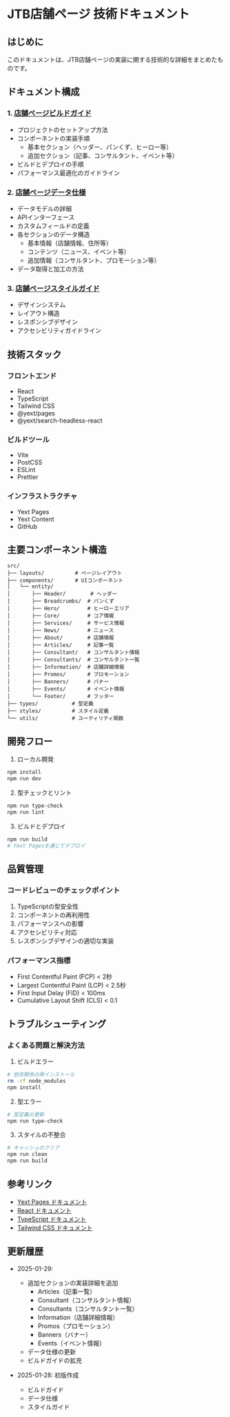 # JTB店舗ページ 技術ドキュメント

## はじめに
このドキュメントは、JTB店舗ページの実装に関する技術的な詳細をまとめたものです。

## ドキュメント構成

### 1. [店舗ページビルドガイド](店舗ページビルドガイド.md)
- プロジェクトのセットアップ方法
- コンポーネントの実装手順
  - 基本セクション（ヘッダー、パンくず、ヒーロー等）
  - 追加セクション（記事、コンサルタント、イベント等）
- ビルドとデプロイの手順
- パフォーマンス最適化のガイドライン

### 2. [店舗ページデータ仕様](店舗ページデータ仕様.md)
- データモデルの詳細
- APIインターフェース
- カスタムフィールドの定義
- 各セクションのデータ構造
  - 基本情報（店舗情報、住所等）
  - コンテンツ（ニュース、イベント等）
  - 追加情報（コンサルタント、プロモーション等）
- データ取得と加工の方法

### 3. [店舗ページスタイルガイド](店舗ページスタイルガイド.md)
- デザインシステム
- レイアウト構造
- レスポンシブデザイン
- アクセシビリティガイドライン

## 技術スタック

### フロントエンド
- React
- TypeScript
- Tailwind CSS
- @yext/pages
- @yext/search-headless-react

### ビルドツール
- Vite
- PostCSS
- ESLint
- Prettier

### インフラストラクチャ
- Yext Pages
- Yext Content
- GitHub

## 主要コンポーネント構造

```
src/
├── layouts/          # ページレイアウト
├── components/       # UIコンポーネント
│   └── entity/
│       ├── Header/        # ヘッダー
│       ├── Breadcrumbs/  # パンくず
│       ├── Hero/         # ヒーローエリア
│       ├── Core/         # コア情報
│       ├── Services/     # サービス情報
│       ├── News/         # ニュース
│       ├── About/        # 店舗情報
│       ├── Articles/     # 記事一覧
│       ├── Consultant/   # コンサルタント情報
│       ├── Consultants/  # コンサルタント一覧
│       ├── Information/  # 店舗詳細情報
│       ├── Promos/       # プロモーション
│       ├── Banners/      # バナー
│       ├── Events/       # イベント情報
│       └── Footer/       # フッター
├── types/           # 型定義
├── styles/          # スタイル定義
└── utils/           # ユーティリティ関数
```

## 開発フロー

1. ローカル開発
```bash
npm install
npm run dev
```

2. 型チェックとリント
```bash
npm run type-check
npm run lint
```

3. ビルドとデプロイ
```bash
npm run build
# Yext Pagesを通じてデプロイ
```

## 品質管理

### コードレビューのチェックポイント
1. TypeScriptの型安全性
2. コンポーネントの再利用性
3. パフォーマンスへの影響
4. アクセシビリティ対応
5. レスポンシブデザインの適切な実装

### パフォーマンス指標
- First Contentful Paint (FCP) < 2秒
- Largest Contentful Paint (LCP) < 2.5秒
- First Input Delay (FID) < 100ms
- Cumulative Layout Shift (CLS) < 0.1

## トラブルシューティング

### よくある問題と解決方法

1. ビルドエラー
```bash
# 依存関係の再インストール
rm -rf node_modules
npm install
```

2. 型エラー
```bash
# 型定義の更新
npm run type-check
```

3. スタイルの不整合
```bash
# キャッシュのクリア
npm run clean
npm run build
```

## 参考リンク

- [Yext Pages ドキュメント](https://hitchhikers.yext.com/docs/pages/)
- [React ドキュメント](https://react.dev/)
- [TypeScript ドキュメント](https://www.typescriptlang.org/docs/)
- [Tailwind CSS ドキュメント](https://tailwindcss.com/docs)

## 更新履歴

- 2025-01-29: 
  - 追加セクションの実装詳細を追加
    - Articles（記事一覧）
    - Consultant（コンサルタント情報）
    - Consultants（コンサルタント一覧）
    - Information（店舗詳細情報）
    - Promos（プロモーション）
    - Banners（バナー）
    - Events（イベント情報）
  - データ仕様の更新
  - ビルドガイドの拡充

- 2025-01-28: 初版作成
  - ビルドガイド
  - データ仕様
  - スタイルガイド